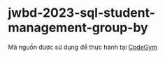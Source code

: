 # jwbd-2023-sql-student-management-group-by
Mã nguồn được sử dụng để thực hành tại [CodeGym](https://codegym.vn)
